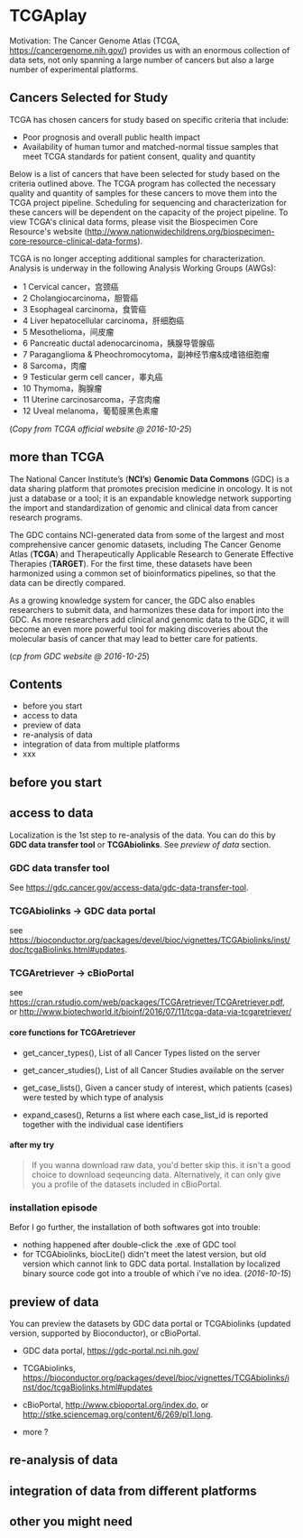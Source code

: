# TCGAplay

Motivation: The Cancer Genome Atlas (TCGA, https://cancergenome.nih.gov/) provides us with an enormous collection of data sets, not only spanning a large number of cancers but also a large number of experimental platforms. 

## Cancers Selected for Study
TCGA has chosen cancers for study based on specific criteria that include:
- Poor prognosis and overall public health impact
- Availability of human tumor and matched-normal tissue samples that meet TCGA standards for patient consent, quality and quantity

Below is a list of cancers that have been selected for study based on the criteria outlined above. The TCGA program has collected the necessary quality and quantity of samples for these cancers to move them into the TCGA project pipeline. Scheduling for sequencing and characterization for these cancers will be dependent on the capacity of the project pipeline. To view TCGA's clinical data forms, please visit the Biospecimen Core Resource's website (http://www.nationwidechildrens.org/biospecimen-core-resource-clinical-data-forms).

TCGA is no longer accepting additional samples for characterization. 
Analysis is underway in the following Analysis Working Groups (AWGs):
- 1 Cervical cancer，宫颈癌
- 2 Cholangiocarcinoma，胆管癌
- 3 Esophageal carcinoma，食管癌
- 4 Liver hepatocellular carcinoma，肝细胞癌
- 5 Mesothelioma，间皮瘤
- 6 Pancreatic ductal adenocarcinoma，胰腺导管腺癌
- 7 Paraganglioma & Pheochromocytoma，副神经节瘤&成嗜铬细胞瘤
- 8 Sarcoma，肉瘤
- 9 Testicular germ cell cancer，睾丸癌
- 10 Thymoma，胸腺瘤
- 11 Uterine carcinosarcoma，子宫肉瘤
- 12 Uveal melanoma，葡萄膜黑色素瘤

(*Copy from TCGA official website @ 2016-10-25*)

## more than TCGA

The National Cancer Institute’s (**NCI’s**) **Genomic Data Commons** (GDC) is a data sharing platform that promotes precision medicine in oncology. It is not just a database or a tool; it is an expandable knowledge network supporting the import and standardization of genomic and clinical data from cancer research programs.

The GDC contains NCI-generated data from some of the largest and most comprehensive cancer genomic datasets, including The Cancer Genome Atlas (**TCGA**) and Therapeutically Applicable Research to Generate Effective Therapies (**TARGET**). For the first time, these datasets have been harmonized using a common set of bioinformatics pipelines, so that the data can be directly compared.

As a growing knowledge system for cancer, the GDC also enables researchers to submit data, and harmonizes these data for import into the GDC. As more researchers add clinical and genomic data to the GDC, it will become an even more powerful tool for making discoveries about the molecular basis of cancer that may lead to better care for patients.

(*cp from GDC website @ 2016-10-25*)


## Contents
- before you start
- access to data
- preview of data
- re-analysis of data
- integration of data from multiple platforms
- xxx

## before you start



## access to data

Localization is the 1st step to re-analysis of the data. You can do this by **GDC data transfer tool** or **TCGAbiolinks**. See *preview of data* section.

### GDC data transfer tool

See https://gdc.cancer.gov/access-data/gdc-data-transfer-tool.

### TCGAbiolinks -> GDC data portal

see https://bioconductor.org/packages/devel/bioc/vignettes/TCGAbiolinks/inst/doc/tcgaBiolinks.html#updates.

### TCGAretriever -> cBioPortal

see https://cran.rstudio.com/web/packages/TCGAretriever/TCGAretriever.pdf, or http://www.biotechworld.it/bioinf/2016/07/11/tcga-data-via-tcgaretriever/

#### core functions for TCGAretriever

- get_cancer_types(), List of all Cancer Types listed on the server

- get_cancer_studies(), List of all Cancer Studies available on the server

- get_case_lists(), Given a cancer study of interest, which patients (cases) were tested by which type of analysis

- expand_cases(), Returns a list where each case_list_id is reported together with the individual case identifiers

#### after my try

> If you wanna download raw data, you'd better skip this. it isn't a good choice to download seqeuncing data. Alternatively, it can only give you a profile of the datasets included in cBioPortal.

### installation episode

Befor I go further, the installation of both softwares got into trouble:
- nothing happened after double-click the .exe of GDC tool
- for TCGAbiolinks, biocLite() didn't meet the latest version, but old version which cannot link to GDC data portal. Installation by localized binary source code got into a trouble of which i've no idea.  (*2016-10-15*)

## preview of data

You can preview the datasets by GDC data portal or TCGAbiolinks (updated version, supported by Bioconductor), or cBioPortal.
- GDC data portal, https://gdc-portal.nci.nih.gov/
- TCGAbiolinks, https://bioconductor.org/packages/devel/bioc/vignettes/TCGAbiolinks/inst/doc/tcgaBiolinks.html#updates
- cBioPortal, http://www.cbioportal.org/index.do, or http://stke.sciencemag.org/content/6/269/pl1.long.



- more ?

## re-analysis of data



## integration of data from different platforms


## other you might need


